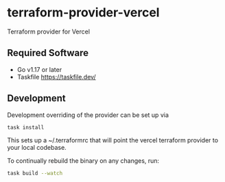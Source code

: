 # terraform-provider-vercel

Terraform provider for Vercel

## Required Software

- Go v1.17 or later
- Taskfile https://taskfile.dev/

## Development

Development overriding of the provider can be set up via

```bash
task install
```

This sets up a ~/.terraformrc that will point the vercel terraform provider to your local codebase.

To continually rebuild the binary on any changes, run:

```bash
task build --watch
```
